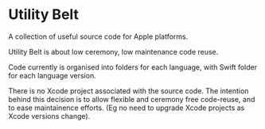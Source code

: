 # Utility Belt

A collection of useful source code for Apple platforms.

Utility Belt is about low ceremony, low maintenance code reuse.

Code currently is organised into folders for each language, with Swift folder for each language version.

There is no Xcode project associated with the source code. The intention behind this decision is to allow flexible and ceremony free code-reuse, and to ease maintainence efforts. (Eg no need to upgrade Xcode projects as Xcode versions change).
